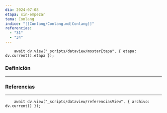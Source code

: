 ```yaml
---
dia: 2024-07-08
etapa: sin-empezar
tema: Conlang
indice: "[[Conlang/Conlang.md|Conlang]]"
referencias:
  - "31"
  - "34"
---
```

```dataviewjs
	await dv.view("_scripts/dataview/mostarEtapa", { etapa: dv.current().etapa });
```
### Definición
---




### Referencias
---
```dataviewjs
	await dv.view("_scripts/dataview/referenciasView", { archivo: dv.current() });
```